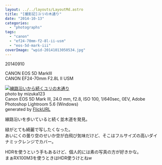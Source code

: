 ```yaml
---
layout: ../../layouts/LayoutMd.astro
title: "[撮影記]ユリの木通り"
date: "2014-10-13"
categories: 
  - "photographs"
tags: 
  - "canon"
  - "ef24-70mm-f2-8l-ii-usm"
  - "eos-5d-mark-iii"
coverImage: "wpid-20141013050534.jpg"
---
```


20140910

CANON EOS 5D MarkⅢ  
CANON EF24-70mm F2.8L II USM

[![線路沿いから続くユリの木通り](images/15193459021_d13c6af49f_b.jpg)](https://www.flickr.com/photos/mizuka123/15193459021/sizes/l/ "ユリの木通り")  
photo by mizuka123  
Canon EOS 5D Mark III, 24.0 mm, f2.8, ISO 100, 1/640sec, 0EV, Adobe Photoshop Lightroom 5.6 (Windows)  
generated by [FlickURL](https://itunes.apple.com/jp/app/flickurl/id817330241?mt=8)

線路沿いを歩いていると続く並木道を発見。

緑がとても綺麗で写したくなった。  
あいにくの曇り空のせいか空が白飛び気味だけど、そこはフルサイズの高いダイナミックレンジでカバー。

HDRを使うという手もあるけど、個人的には素の写真の方が好きかな。  
まぁRX100M3を使うときはHDR使うけとねw

